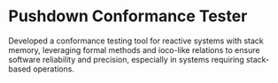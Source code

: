 # Pushdown Conformance Tester
Developed a conformance testing tool for reactive systems with stack memory, leveraging formal methods and ioco-like relations to ensure software reliability and precision, especially in systems requiring stack-based operations. 
